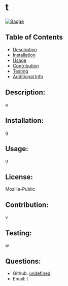 # t
  [![Badge](https://img.shields.io/badge/license-Mozilla-Public-informational)](https://shields.io)
  ## Table of Contents 
  - [Description](#description)
  - [Installation](#installation)
  - [Usage](#usage)
  - [Contribution](#contribution)
  - [Testing](#testing)
  - [Additional Info](#additional-info)
  ## Description:
  a
  ## Installation:
  g
  ## Usage:
  u
  ## License:
  Mozilla-Public
  ## Contribution:
  v
  ## Testing:
  w
  ## Questions:
  - Github: [undefined](https://github.com/r)
  - Email: t 
